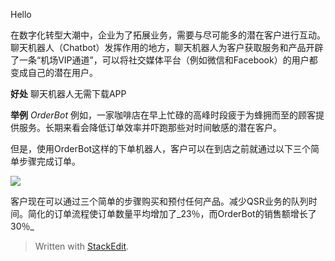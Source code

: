 
Hello

在数字化转型大潮中，企业为了拓展业务，需要与尽可能多的潜在客户进行互动。
聊天机器人（Chatbot）发挥作用的地方，聊天机器人为客户获取服务和产品开辟了一条“机场VIP通道”，可以将社交媒体平台（例如微信和Facebook）的用户都变成自己的潜在用户。

**好处**
聊天机器人无需下载APP

**举例**
*OrderBot*
例如，一家咖啡店在早上忙碌的高峰时段疲于为蜂拥而至的顾客提供服务。长期来看会降低订单效率并吓跑那些对时间敏感的潜在客户。

但是，使用OrderBot这样的下单机器人，客户可以在到店之前就通过以下三个简单步骤完成订单。

![](https://www.ctocio.com/wp-content/uploads/2018/09/%E8%81%8A%E5%A4%A9%E6%9C%BA%E5%99%A8%E4%BA%BA%E8%AE%A2%E9%A4%90.png)

客户现在可以通过三个简单的步骤购买和预付任何产品。减少QSR业务的队列时间。简化的订单流程使订单数量平均增加了_23％，而OrderBot的销售额增长了30％_

> Written with [StackEdit](https://stackedit.io/).
<!--stackedit_data:
eyJoaXN0b3J5IjpbLTI1MDIyNzEwN119
-->